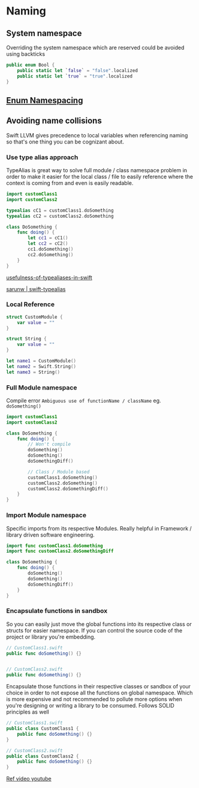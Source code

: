 # Naming

## System namespace

Overriding the system namespace which are reserved could be avoided using backticks

```swift
public enum Bool {
	public static let `false` = "false".localized
	public static let `true` = "true".localized
}
```


## [Enum Namespacing](/ios/swift/enum#namespace)

## Avoiding name collisions

Swift LLVM gives precedence to local variables when referencing naming so that's one thing you can be cognizant about.

### Use type alias approach

TypeAlias is great way to solve full module / class namespace problem in order to make it easier for the local class / file to easily reference where the context is coming from and even is easily readable.

```swift
import customClass1
import customClass2

typealias cC1 = customClass1.doSomething
typealias cC2 = customClass2.doSomething

class DoSomething {
	func doing() {
		let cc1 = cC1()
		let cc2 = cC2()
		cc1.doSomething()
		cc2.doSomething()
	}
}
```

[usefulness-of-typealiases-in-swift](https://appventure.me/posts/2019-5-15-the-usefulness-of-typealiases-in-swift.html)

[sarunw | swift-typealias](https://sarunw.com/posts/swift-typealias/)


### Local Reference

```swift
struct CustomModule {
	var value = ""
}

struct String {
	var value = ""
}

let name1 = CustomModule()
let name2 = Swift.String()
let name3 = String()
```


### Full Module namespace

Compile error `Ambiguous use of functionName / className` eg. `doSomething()`

```swift
import customClass1
import customClass2

class DoSomething {
	func doing() {
		// Won't compile
		doSomething()
		doSomething()
		doSomethingDiff()

		// Class / Module based
		customClass1.doSomething()
		customClass2.doSomething()
		customClass2.doSomethingDiff()
	}
}
```

### Import Module namespace

Specific imports from its respective Modules. Really helpful in Framework / library driven software engineering.

```swift
import func customClass1.doSomething
import func customClass2.doSomethingDiff

class DoSomething {
	func doing() {
		doSomething()
		doSomething()
		doSomethingDiff()
	}
}
```


### Encapsulate functions in sandbox

So you can easily just move the global functions into its respective class or structs for easier namespace. If you can control the source code of the project or library you're embedding.

```swift
// CustomClass1.swift
public func doSomething() {}


// CustomClass2.swift
public func doSomething() {}

```

Encapsulate those functions in their respective classes or sandbox of your choice in order to not expose all the functions on global namespace. Which is more expensive and not recommended to pollute more options when you're designing or writing a library to be consumed.
Follows SOLID principles as well
```swift
// CustomClass1.swift
public class CustomClass1 {
	public func doSomething() {}					   
}

// CustomClass2.swift
public class CustomClass2 {
	public func doSomething() {}					   
}
```


[Ref video youtube](https://www.youtube.com/watch?v=1Ihb7OSXLeQ)




